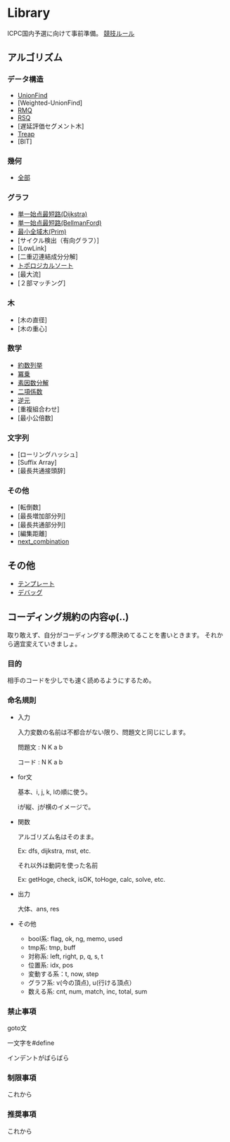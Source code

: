 # Library

ICPC国内予選に向けて事前準備。
[競技ルール](https://icpc.iisf.or.jp/2019-yokohama/2019kokunaiyosen/rules/)

## アルゴリズム

### データ構造

- [UnionFind](https://github.com/Yoshiakira11/Library/blob/master/DataStructure/UnionFind.cpp)
- [Weighted-UnionFind]
- [RMQ](https://github.com/Yoshiakira11/Library/blob/master/DataStructure/RMQ.cpp)
- [RSQ](https://github.com/Yoshiakira11/Library/blob/master/DataStructure/RSQ.cpp)
- [遅延評価セグメント木]
- [Treap](https://github.com/Yoshiakira11/Library/blob/master/DataStructure/Treap.cpp)
- [BIT]

### 幾何

- [全部](https://github.com/Yoshiakira11/Library/blob/master/Geometry/All.cpp)

### グラフ

- [単一始点最短路(Dijkstra)](https://github.com/Yoshiakira11/Library/blob/master/Gragh/Dijkstra.cpp)
- [単一始点最短路(BellmanFord)](https://github.com/Yoshiakira11/Library/blob/master/Gragh/BellmanFord.cpp)
- [最小全域木(Prim)](https://github.com/Yoshiakira11/Library/blob/master/Gragh/MST.cpp)
- [サイクル検出（有向グラフ）]
- [LowLink]
- [二重辺連結成分分解]
- [トポロジカルソート](https://github.com/Yoshiakira11/Library/blob/master/Gragh/TopologicalSort.cpp)
- [最大流]
- [２部マッチング]

### 木

- [木の直径]
- [木の重心]

### 数学

- [約数列挙](https://github.com/Yoshiakira11/Library/blob/master/Math/Divisor.cpp)
- [冪乗](https://github.com/Yoshiakira11/Library/blob/master/Math/Power.cpp)
- [素因数分解](https://github.com/Yoshiakira11/Library/blob/master/Math/PrimeFactor.cpp)
- [二項係数](https://github.com/Yoshiakira11/Library/blob/master/Math/Combination.cpp)
- [逆元](https://github.com/Yoshiakira11/Library/blob/master/Math/mod_inv.cpp)
- [重複組合わせ]
- [最小公倍数]

### 文字列

- [ローリングハッシュ]
- [Suffix Array]
- [最長共通接頭辞]

### その他

- [転倒数]
- [最長増加部分列]
- [最長共通部分列]
- [編集距離]
- [next_combination](https://github.com/Yoshiakira11/Library/blob/master/Math/next_combination.cpp)

## その他

- [テンプレート](https://github.com/Yoshiakira11/Library/blob/master/Other/template.cpp)
- [デバッグ](https://github.com/Yoshiakira11/Library/blob/master/Other/debug.cpp)

## コーディング規約の内容φ(..)
取り敢えず、自分がコーディングする際決めてることを書いときます。
それから適宜変えていきましょ。

### 目的
相手のコードを少しでも速く読めるようにするため。

### 命名規則

- 入力

    入力変数の名前は不都合がない限り、問題文と同じにします。

    問題文 : N K a b

    コード : N K a b

- for文

    基本、i, j, k, lの順に使う。

    iが縦、jが横のイメージで。

- 関数

    アルゴリズム名はそのまま。

    Ex: dfs, dijkstra, mst, etc.

    それ以外は動詞を使った名前

    Ex: getHoge, check, isOK, toHoge, calc, solve, etc.

- 出力

    大体、ans, res

- その他
    - bool系: flag, ok, ng, memo, used
    - tmp系: tmp, buff
    - 対称系: left, right, p, q, s, t
    - 位置系: idx, pos
    - 変動する系：t, now, step
    - グラフ系: v(今の頂点), u(行ける頂点）
    - 数える系: cnt, num, match, inc, total, sum

### 禁止事項

goto文

一文字を#define

インデントがばらばら

### 制限事項

これから

### 推奨事項

これから


